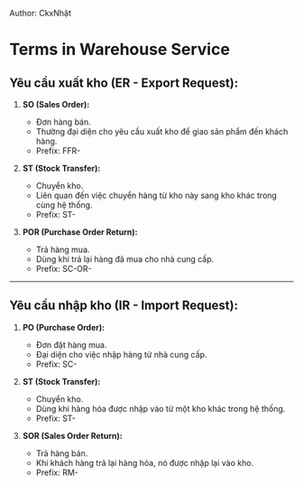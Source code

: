 Author: CkxNhật
# Terms in Warehouse Service 

## **Yêu cầu xuất kho (ER - Export Request):**
1. **SO (Sales Order):**  
   - Đơn hàng bán.  
   - Thường đại diện cho yêu cầu xuất kho để giao sản phẩm đến khách hàng.
   - Prefix: FFR-

2. **ST (Stock Transfer):**  
   - Chuyển kho.  
   - Liên quan đến việc chuyển hàng từ kho này sang kho khác trong cùng hệ thống.
   - Prefix: ST-

3. **POR (Purchase Order Return):**  
   - Trả hàng mua.  
   - Dùng khi trả lại hàng đã mua cho nhà cung cấp.
   - Prefix: SC-OR-

---

## **Yêu cầu nhập kho (IR - Import Request):**
1. **PO (Purchase Order):**  
   - Đơn đặt hàng mua.  
   - Đại diện cho việc nhập hàng từ nhà cung cấp.
   - Prefix: SC-

2. **ST (Stock Transfer):**  
   - Chuyển kho.  
   - Dùng khi hàng hóa được nhập vào từ một kho khác trong hệ thống.
   - Prefix: ST-

3. **SOR (Sales Order Return):**  
   - Trả hàng bán.  
   - Khi khách hàng trả lại hàng hóa, nó được nhập lại vào kho.
   - Prefix: RM-